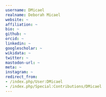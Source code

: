 ```yaml
---
username: DMicael
realname: Deborah Micael
website: ~
affiliation: ~
bio: ~
github: ~
orcid: ~
linkedin: ~
googlescholar: ~
wikidata: ~
twitter: ~
mastodon-url: ~
meta: ~
instagram: ~
redirect_from:
- /index.php/User:DMicael
- /index.php/Special:Contributions/DMicael
---
```

